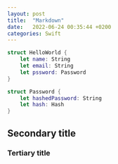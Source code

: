 ```yaml
---
layout: post
title:  "Markdown"
date:   2022-06-24 00:35:44 +0200
categories: Swift
---
```


~~~swift
struct HelloWorld {
	let name: String
	let email: String
	let pssword: Password
}

struct Password {
	let hashedPassword: String
	let hash: Hash
}
~~~
## Secondary title
### Tertiary title
